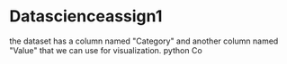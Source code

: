 # Datascienceassign1
the dataset has a column named "Category" and another column named "Value" that we can use for visualization.  python Co
